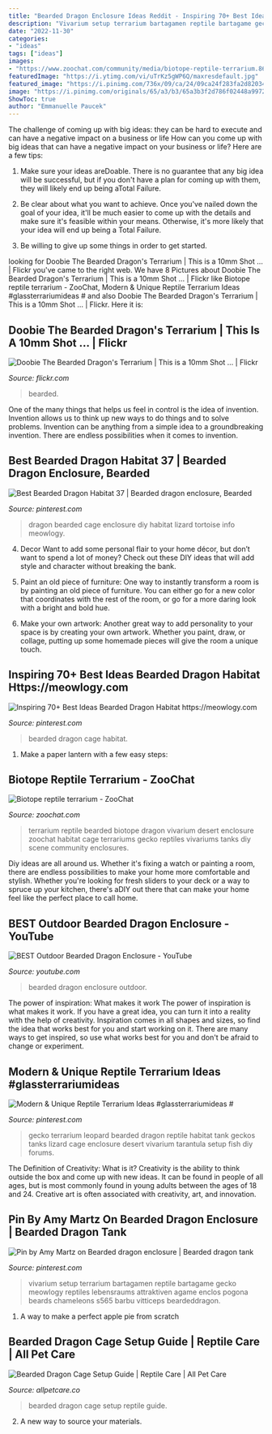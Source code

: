 ```yaml
---
title: "Bearded Dragon Enclosure Ideas Reddit - Inspiring 70+ Best Ideas Bearded Dragon Habitat Https://meowlogy.com"
description: "Vivarium setup terrarium bartagamen reptile bartagame gecko meowlogy reptiles lebensraums attraktiven agame enclos pogona beards chameleons s565 barbu vitticeps beardeddragon"
date: "2022-11-30"
categories:
- "ideas"
tags: ["ideas"]
images:
- "https://www.zoochat.com/community/media/biotope-reptile-terrarium.86011/full?d=0"
featuredImage: "https://i.ytimg.com/vi/uTrKz5gWP6Q/maxresdefault.jpg"
featured_image: "https://i.pinimg.com/736x/09/ca/24/09ca24f283fa2d82034d2f70202a5ce8.jpg"
image: "https://i.pinimg.com/originals/65/a3/b3/65a3b3f2d786f02448a9972d61105690.jpg"
ShowToc: true
author: "Emmanuelle Paucek"
---
```



The challenge of coming up with big ideas: they can be hard to execute and can have a negative impact on a business or life
How can you come up with big ideas that can have a negative impact on your business or life? Here are a few tips: 
1. Make sure your ideas areDoable. There is no guarantee that any big idea will be successful, but if you don't have a plan for coming up with them, they will likely end up being aTotal Failure. 

2. Be clear about what you want to achieve. Once you've nailed down the goal of your idea, it'll be much easier to come up with the details and make sure it's feasible within your means. Otherwise, it's more likely that your idea will end up being a Total Failure. 

3. Be willing to give up some things in order to get started.

	

		
looking for Doobie The Bearded Dragon&#039;s Terrarium | This is a 10mm Shot … | Flickr you've came to the right web. We have 8 Pictures about Doobie The Bearded Dragon&#039;s Terrarium | This is a 10mm Shot … | Flickr like Biotope reptile terrarium - ZooChat, Modern &amp; Unique Reptile Terrarium Ideas #glassterrariumideas # and also Doobie The Bearded Dragon&#039;s Terrarium | This is a 10mm Shot … | Flickr. Here it is:
		
    
## Doobie The Bearded Dragon&#039;s Terrarium | This Is A 10mm Shot … | Flickr

<img loading=lazy src="https://c1.staticflickr.com/3/2815/10615914756_d1868c9a29_b.jpg" onerror="this.onerror=null;this.src='https://tse2.mm.bing.net/th?id=OIP.2lsBuhlt7GQK2lO_DlWbfgHaE6&amp;pid=15.1';" alt="Doobie The Bearded Dragon&#039;s Terrarium | This is a 10mm Shot … | Flickr">

_Source: flickr.com_

>bearded. 

	

One of the many things that helps us feel in control is the idea of invention. Invention allows us to think up new ways to do things and to solve problems. Invention can be anything from a simple idea to a groundbreaking invention. There are endless possibilities when it comes to invention. 

    
## Best Bearded Dragon Habitat 37 | Bearded Dragon Enclosure, Bearded

<img loading=lazy src="https://i.pinimg.com/736x/b5/84/13/b58413ee112c1c506cfb5140b1a81531.jpg" onerror="this.onerror=null;this.src='https://tse1.mm.bing.net/th?id=OIP.ADJLbiBhWGJWNZADjWzoxQHaJ7&amp;pid=15.1';" alt="Best Bearded Dragon Habitat 37 | Bearded dragon enclosure, Bearded">

_Source: pinterest.com_

>dragon bearded cage enclosure diy habitat lizard tortoise info meowlogy. 

	

4. Decor
Want to add some personal flair to your home décor, but don’t want to spend a lot of money? Check out these DIY ideas that will add style and character without breaking the bank.
1. Paint an old piece of furniture: One way to instantly transform a room is by painting an old piece of furniture. You can either go for a new color that coordinates with the rest of the room, or go for a more daring look with a bright and bold hue.

2. Make your own artwork: Another great way to add personality to your space is by creating your own artwork. Whether you paint, draw, or collage, putting up some homemade pieces will give the room a unique touch.


    
## Inspiring 70+ Best Ideas Bearded Dragon Habitat Https://meowlogy.com

<img loading=lazy src="https://i.pinimg.com/736x/98/0e/ee/980eeeb43128e505af5179394eaa0cfb--bearded-dragon-habitat-bearded-dragon-cage.jpg" onerror="this.onerror=null;this.src='https://tse1.mm.bing.net/th?id=OIP.vktfcaMNfA-o4jFDVDkKfQAAAA&amp;pid=15.1';" alt="Inspiring 70+ Best Ideas Bearded Dragon Habitat https://meowlogy.com">

_Source: pinterest.com_

>bearded dragon cage habitat. 

	

1. Make a paper lantern with a few easy steps:

    
## Biotope Reptile Terrarium - ZooChat

<img loading=lazy src="https://www.zoochat.com/community/media/biotope-reptile-terrarium.86011/full?d=0" onerror="this.onerror=null;this.src='https://tse2.mm.bing.net/th?id=OIP.KB1JE_VuL-gOh2IcLZPAQQHaE6&amp;pid=15.1';" alt="Biotope reptile terrarium - ZooChat">

_Source: zoochat.com_

>terrarium reptile bearded biotope dragon vivarium desert enclosure zoochat habitat cage terrariums gecko reptiles vivariums tanks diy scene community enclosures. 

	

Diy ideas are all around us. Whether it's fixing a watch or painting a room, there are endless possibilities to make your home more comfortable and stylish. Whether you're looking for fresh sliders to your deck or a way to spruce up your kitchen, there's aDIY out there that can make your home feel like the perfect place to call home.

    
## BEST Outdoor Bearded Dragon Enclosure - YouTube

<img loading=lazy src="https://i.ytimg.com/vi/uTrKz5gWP6Q/maxresdefault.jpg" onerror="this.onerror=null;this.src='https://tse4.mm.bing.net/th?id=OIP.dFIsfWu57P22p7BDSN3NrQHaEK&amp;pid=15.1';" alt="BEST Outdoor Bearded Dragon Enclosure - YouTube">

_Source: youtube.com_

>bearded dragon enclosure outdoor. 

	

The power of inspiration: What makes it work
The power of inspiration is what makes it work. If you have a great idea, you can turn it into a reality with the help of creativity. Inspiration comes in all shapes and sizes, so find the idea that works best for you and start working on it. There are many ways to get inspired, so use what works best for you and don't be afraid to change or experiment.

    
## Modern &amp; Unique Reptile Terrarium Ideas #glassterrariumideas #

<img loading=lazy src="https://i.pinimg.com/736x/09/ca/24/09ca24f283fa2d82034d2f70202a5ce8.jpg" onerror="this.onerror=null;this.src='https://tse1.mm.bing.net/th?id=OIP.0IwO-3RHGK54cpDIDs06wQHaFj&amp;pid=15.1';" alt="Modern &amp; Unique Reptile Terrarium Ideas #glassterrariumideas #">

_Source: pinterest.com_

>gecko terrarium leopard bearded dragon reptile habitat tank geckos tanks lizard cage enclosure desert vivarium tarantula setup fish diy forums. 

	

The Definition of Creativity: What is it?
Creativity is the ability to think outside the box and come up with new ideas. It can be found in people of all ages, but is most commonly found in young adults between the ages of 18 and 24. Creative art is often associated with creativity, art, and innovation.

    
## Pin By Amy Martz On Bearded Dragon Enclosure | Bearded Dragon Tank

<img loading=lazy src="https://i.pinimg.com/originals/65/a3/b3/65a3b3f2d786f02448a9972d61105690.jpg" onerror="this.onerror=null;this.src='https://tse3.mm.bing.net/th?id=OIP.WkL-FC-Ju9q5V9VvCC0qVQHaFj&amp;pid=15.1';" alt="Pin by Amy Martz on Bearded dragon enclosure | Bearded dragon tank">

_Source: pinterest.com_

>vivarium setup terrarium bartagamen reptile bartagame gecko meowlogy reptiles lebensraums attraktiven agame enclos pogona beards chameleons s565 barbu vitticeps beardeddragon. 

	

1. A way to make a perfect apple pie from scratch 

    
## Bearded Dragon Cage Setup Guide | Reptile Care | All Pet Care

<img loading=lazy src="https://allpetcare.co/wp-content/uploads/2020/01/Bearded-Dragon-Cage-Setup-23.jpg" onerror="this.onerror=null;this.src='https://tse3.mm.bing.net/th?id=OIP.7dSngpgoQPuXIKF_y_V2hwAAAA&amp;pid=15.1';" alt="Bearded Dragon Cage Setup Guide | Reptile Care | All Pet Care">

_Source: allpetcare.co_

>bearded dragon cage setup reptile guide. 

	

2. A new way to source your materials.

